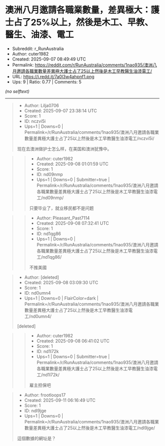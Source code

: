 # 澳洲八月邀請各職業數量，差異極大：護士占了25%以上，然後是木工、早教、醫生、油漆、電工

- Subreddit: r_RunAustralia
- Author: cuter1982
- Created: 2025-09-07 08:49:49 UTC
- Permalink: https://reddit.com/r/RunAustralia/comments/1nao935/澳洲八月邀請各職業數量差異極大護士占了25以上然後是木工早教醫生油漆電工/
- URL: https://i.redd.it/7a0l3w4ahpnf1.png
- Ups: 9 | Ratio: 0.77 | Comments: 5

_(no selftext)_

---

> - Author: Lilja0706
> - Created: 2025-09-07 23:38:14 UTC
> - Score: 1
> - ID: nczvi5i
> - Ups=1 | Downs=0 | Permalink=/r/RunAustralia/comments/1nao935/澳洲八月邀請各職業數量差異極大護士占了25以上然後是木工早教醫生油漆電工/nczvi5i/
>
> 现在去澳洲做护士怎么样，在美国和澳洲犹豫中。

>> - Author: cuter1982
>> - Created: 2025-09-08 01:01:59 UTC
>> - Score: 1
>> - ID: nd09nmp
>> - Ups=1 | Downs=0 | Submitter=true | Permalink=/r/RunAustralia/comments/1nao935/澳洲八月邀請各職業數量差異極大護士占了25以上然後是木工早教醫生油漆電工/nd09nmp/
>>
>> 只要毕业了，就业移民都不是问题

>> - Author: Pleasant_Past7114
>> - Created: 2025-09-08 07:32:41 UTC
>> - Score: 1
>> - ID: nd1qg86
>> - Ups=1 | Downs=0 | Permalink=/r/RunAustralia/comments/1nao935/澳洲八月邀請各職業數量差異極大護士占了25以上然後是木工早教醫生油漆電工/nd1qg86/
>>
>> 不推美國

> - Author: [deleted]
> - Created: 2025-09-08 03:09:30 UTC
> - Score: 1
> - ID: nd0umn4
> - Ups=1 | Downs=0 | FlairColor=dark | Permalink=/r/RunAustralia/comments/1nao935/澳洲八月邀請各職業數量差異極大護士占了25以上然後是木工早教醫生油漆電工/nd0umn4/
>
> [deleted]

>> - Author: cuter1982
>> - Created: 2025-09-08 06:41:02 UTC
>> - Score: 1
>> - ID: nd1l72k
>> - Ups=1 | Downs=0 | Submitter=true | Permalink=/r/RunAustralia/comments/1nao935/澳洲八月邀請各職業數量差異極大護士占了25以上然後是木工早教醫生油漆電工/nd1l72k/
>>
>> 雇主担保吧

> - Author: frootloops17
> - Created: 2025-09-11 06:16:49 UTC
> - Score: 1
> - ID: ndl9jge
> - Ups=1 | Downs=0 | Permalink=/r/RunAustralia/comments/1nao935/澳洲八月邀請各職業數量差異極大護士占了25以上然後是木工早教醫生油漆電工/ndl9jge/
>
> 這個數據的網址是？
